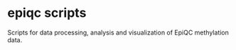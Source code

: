 # epiqc scripts

Scripts for data processing, analysis and visualization of EpiQC methylation data. 

